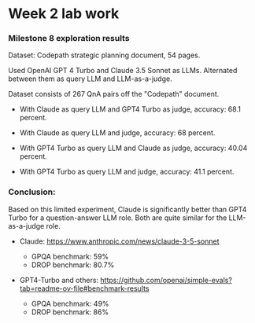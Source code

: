 # Week 2 lab work


### Milestone 8 exploration results 

Dataset: Codepath strategic planning document, 54 pages.

Used OpenAI GPT 4 Turbo and Claude 3.5 Sonnet as LLMs. Alternated between them as query LLM and LLM-as-a-judge.

Dataset consists of 267 QnA pairs off the "Codepath" document. 

- With Claude as query LLM and GPT4 Turbo as judge, accuracy: 68.1 percent.

- With Claude as query LLM and judge, accuracy: 68 percent.

- With GPT4 Turbo as query LLM and Claude as judge, accuracy: 40.04 percent.

- With GPT4 Turbo as query LLM and judge, accuracy: 41.1 percent.


### Conclusion:

Based on this limited experiment, Claude is significantly better than GPT4 Turbo for a question-answer LLM role.
Both are quite similar for the LLM-as-a-judge role.

- Claude: https://www.anthropic.com/news/claude-3-5-sonnet
   - GPQA benchmark: 59%
   - DROP benchmark: 80.7%

- GPT4-Turbo and others:  https://github.com/openai/simple-evals?tab=readme-ov-file#benchmark-results
    - GPQA benchmark: 49%
    - DROP benchmark: 86%


